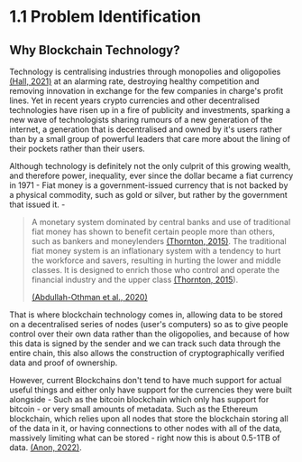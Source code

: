 # 1.1 Problem Identification

## Why Blockchain Technology?

Technology is centralising industries through monopolies and oligopolies [(Hall, 2021)](../reference-list.md) at an alarming rate, destroying healthy competition and removing innovation in exchange for the few companies in charge's profit lines. Yet in recent years crypto currencies and other decentralised technologies have risen up in a fire of publicity and investments, sparking a new wave of technologists sharing rumours of a new generation of the internet, a generation that is decentralised and owned by it's users rather than by a small group of powerful leaders that care more about the lining of their pockets rather than their users.

Although technology is definitely not the only culprit of this growing wealth, and therefore power, inequality, ever since the dollar became a fiat currency in 1971 - Fiat money is a government-issued currency that is not backed by a physical commodity, such as gold or silver, but rather by the government that issued it.  -

> A monetary system dominated by central banks and use of traditional fiat money has shown to benefit certain people more than others, such as bankers and moneylenders [(Thornton, 2015)](../reference-list.md). The traditional fiat money system is an inflationary system with a tendency to hurt the workforce and savers, resulting in hurting the lower and middle classes. It is designed to enrich those who control and operate the financial industry and the upper class [(Thornton, 2015](../reference-list.md)).
>
> [(Abdullah-Othman et al., 2020)](../reference-list.md)

That is where blockchain technology comes in, allowing data to be stored on a decentralised series of nodes (user's computers) so as to give people control over their own data rather than the oligopolies, and because of how this data is signed by the sender and we can track such data through the entire chain, this also allows the construction of cryptographically verified data and proof of ownership.&#x20;

However, current Blockchains don't tend to have much support for actual useful things and either only have support for the currencies they were built alongside - Such as the bitcoin blockchain which only has support for bitcoin _- <mark style="color:blue;"></mark>_ or very small amounts of metadata. Such as the Ethereum blockchain, which relies upon all nodes that store the blockchain storing all of the data in it, or having connections to other nodes with all of the data, massively limiting what can be stored - right now this is about 0.5-1TB of data. [(Anon, 2022)](../reference-list.md).




